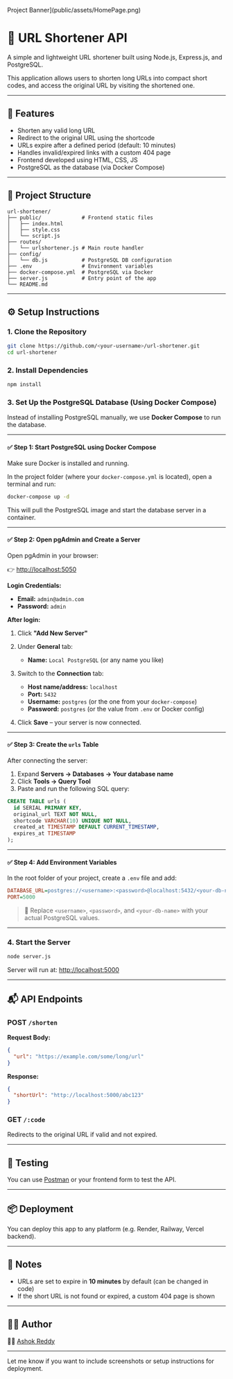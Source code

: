 Project Banner](public/assets/HomePage.png)

# 🧩 URL Shortener API

A simple and lightweight URL shortener built using Node.js, Express.js, and PostgreSQL.

This application allows users to shorten long URLs into compact short codes, and access the original URL by visiting the shortened one.

---

## 🚀 Features

* Shorten any valid long URL
* Redirect to the original URL using the shortcode
* URLs expire after a defined period (default: 10 minutes)
* Handles invalid/expired links with a custom 404 page
* Frontend developed using HTML, CSS, JS
* PostgreSQL as the database (via Docker Compose)

---

## 📁 Project Structure

```
url-shortener/
├── public/             # Frontend static files
│   ├── index.html
│   ├── style.css
│   └── script.js
├── routes/
│   └── urlshortener.js # Main route handler
├── config/
│   └── db.js           # PostgreSQL DB configuration
├── .env                # Environment variables
├── docker-compose.yml  # PostgreSQL via Docker
├── server.js           # Entry point of the app
└── README.md
```

---

## ⚙️ Setup Instructions

### 1. Clone the Repository

```bash
git clone https://github.com/<your-username>/url-shortener.git
cd url-shortener
```

### 2. Install Dependencies

```bash
npm install
```

### 3. Set Up the PostgreSQL Database (Using Docker Compose)

Instead of installing PostgreSQL manually, we use **Docker Compose** to run the database.

---

#### ✅ Step 1: Start PostgreSQL using Docker Compose

Make sure Docker is installed and running.

In the project folder (where your `docker-compose.yml` is located), open a terminal and run:

```bash
docker-compose up -d
```

This will pull the PostgreSQL image and start the database server in a container.

---

#### ✅ Step 2: Open pgAdmin and Create a Server

Open pgAdmin in your browser:

👉 [http://localhost:5050](http://localhost:5050)

**Login Credentials:**

* **Email:** `admin@admin.com`
* **Password:** `admin`

**After login:**

1. Click **"Add New Server"**
2. Under **General** tab:

   * **Name:** `Local PostgreSQL` (or any name you like)
3. Switch to the **Connection** tab:

   * **Host name/address:** `localhost`
   * **Port:** `5432`
   * **Username:** `postgres` (or the one from your `docker-compose`)
   * **Password:** `postgres` (or the value from `.env` or Docker config)
4. Click **Save** – your server is now connected.

---

#### ✅ Step 3: Create the `urls` Table

After connecting the server:

1. Expand **Servers → Databases → Your database name**
2. Click **Tools → Query Tool**
3. Paste and run the following SQL query:

```sql
CREATE TABLE urls (
  id SERIAL PRIMARY KEY,
  original_url TEXT NOT NULL,
  shortcode VARCHAR(10) UNIQUE NOT NULL,
  created_at TIMESTAMP DEFAULT CURRENT_TIMESTAMP,
  expires_at TIMESTAMP
);
```

---

#### ✅ Step 4: Add Environment Variables

In the root folder of your project, create a `.env` file and add:

```ini
DATABASE_URL=postgres://<username>:<password>@localhost:5432/<your-db-name>
PORT=5000
```

> 🔁 Replace `<username>`, `<password>`, and `<your-db-name>` with your actual PostgreSQL values.

---

### 4. Start the Server

```bash
node server.js
```

Server will run at: [http://localhost:5000](http://localhost:5000)

---

## 📬 API Endpoints

### POST `/shorten`

**Request Body:**

```json
{
  "url": "https://example.com/some/long/url"
}
```

**Response:**

```json
{
  "shortUrl": "http://localhost:5000/abc123"
}
```

### GET `/:code`

Redirects to the original URL if valid and not expired.

---

## 🧪 Testing

You can use [Postman](https://www.postman.com/) or your frontend form to test the API.

---

## 📦 Deployment

You can deploy this app to any platform (e.g. Render, Railway, Vercel backend).

---

## 🧠 Notes

* URLs are set to expire in **10 minutes** by default (can be changed in code)
* If the short URL is not found or expired, a custom 404 page is shown

---

## 🙋‍♂️ Author

👨‍💻 [Ashok Reddy](https://www.linkedin.com/in/ashokreddycheluri-740603235/)

---

Let me know if you want to include screenshots or setup instructions for deployment.
